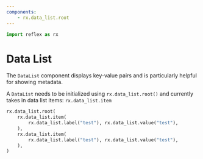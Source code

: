 ```yaml
---
components:
    - rx.data_list.root
---
```


```python exec
import reflex as rx
```

# Data List

The `DataList` component displays key-value pairs and is particularly helpful for showing metadata.

A `DataList` needs to be initialized using `rx.data_list.root()` and currently takes in data list items: `rx.data_list.item`

```python demo
rx.data_list.root(
    rx.data_list.item(
        rx.data_list.label("test"), rx.data_list.value("test"),
    ),
    rx.data_list.item(
        rx.data_list.label("test"), rx.data_list.value("test"),
    ),
)
```
